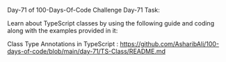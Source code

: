 Day-71 of 100-Days-Of-Code Challenge
Day-71 Task:

Learn about TypeScript classes by using the following guide and coding along with the examples provided in it:

Class Type Annotations in TypeScript : https://github.com/AsharibAli/100-days-of-code/blob/main/day-71/TS-Class/README.md